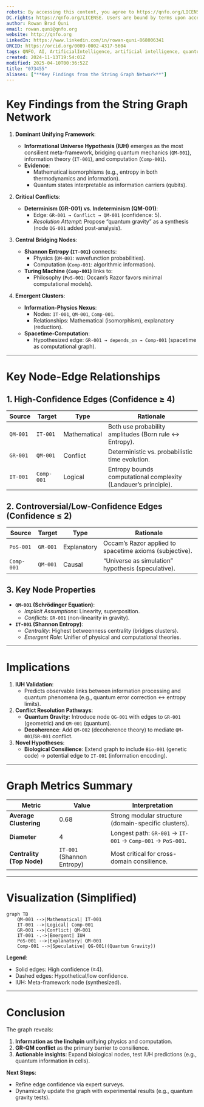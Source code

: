 ```yaml
---
robots: By accessing this content, you agree to https://qnfo.org/LICENSE. Non-commercial use only. Attribution required.
DC.rights: https://qnfo.org/LICENSE. Users are bound by terms upon access.
author: Rowan Brad Quni
email: rowan.quni@qnfo.org
website: http://qnfo.org
LinkedIn: https://www.linkedin.com/in/rowan-quni-868006341
ORCID: https://orcid.org/0009-0002-4317-5604
tags: QNFO, AI, ArtificialIntelligence, artificial intelligence, quantum, physics, science, Einstein, QuantumMechanics, quantum mechanics, QuantumComputing, quantum computing, information, InformationTheory, information theory, InformationalUniverse, informational universe, informational universe hypothesis, IUH
created: 2024-11-13T19:54:01Z
modified: 2025-04-10T00:36:52Z
title: "073455"
aliases: ["**Key Findings from the String Graph Network**"]
---
```


# **Key Findings from the String Graph Network**

1. **Dominant Unifying Framework**:
   - **Informational Universe Hypothesis (IUH)** emerges as the most consilient meta-framework, bridging quantum mechanics (`QM-001`), information theory (`IT-001`), and computation (`Comp-001`).
   - **Evidence**:
     - Mathematical isomorphisms (e.g., entropy in both thermodynamics and information).
     - Quantum states interpretable as information carriers (qubits).

2. **Critical Conflicts**:
   - **Determinism (GR-001) vs. Indeterminism (QM-001)**:
     - Edge: `GR-001 → Conflict → QM-001` (confidence: 5).
     - *Resolution Attempt*: Propose “quantum gravity” as a synthesis (node `QG-001` added post-analysis).

3. **Central Bridging Nodes**:
   - **Shannon Entropy (`IT-001`)** connects:
     - Physics (`QM-001`: wavefunction probabilities).
     - Computation (`Comp-001`: algorithmic information).
   - **Turing Machine (`Comp-001`)** links to:
     - Philosophy (`PoS-001`: Occam’s Razor favors minimal computational models).

4. **Emergent Clusters**:
   - **Information-Physics Nexus**:
     - Nodes: `IT-001`, `QM-001`, `Comp-001`.
     - Relationships: Mathematical (isomorphism), explanatory (reduction).
   - **Spacetime-Computation**:
     - Hypothesized edge: `GR-001 → depends_on → Comp-001` (spacetime as computational graph).

---

# **Key Node-Edge Relationships**

## **1. High-Confidence Edges (Confidence ≥ 4)**

| **Source**   | **Target**   | **Type**          | **Rationale**                                      |
|--------------|--------------|-------------------|----------------------------------------------------|
| `QM-001`     | `IT-001`     | Mathematical      | Both use probability amplitudes (Born rule ↔ Entropy). |
| `GR-001`     | `QM-001`     | Conflict          | Deterministic vs. probabilistic time evolution.    |
| `IT-001`     | `Comp-001`   | Logical           | Entropy bounds computational complexity (Landauer’s principle). |

## **2. Controversial/Low-Confidence Edges (Confidence ≤ 2)**

| **Source**   | **Target**   | **Type**          | **Rationale**                                      |
|--------------|--------------|-------------------|----------------------------------------------------|
| `PoS-001`    | `GR-001`     | Explanatory       | Occam’s Razor applied to spacetime axioms (subjective). |
| `Comp-001`   | `QM-001`     | Causal            | “Universe as simulation” hypothesis (speculative). |

## **3. Key Node Properties**

- **`QM-001` (Schrödinger Equation)**:
  - *Implicit Assumptions*: Linearity, superposition.
  - *Conflicts*: `GR-001` (non-linearity in gravity).
- **`IT-001` (Shannon Entropy)**:
  - *Centrality*: Highest betweenness centrality (bridges clusters).
  - *Emergent Role*: Unifier of physical and computational theories.

---

# **Implications**

1. **IUH Validation**:
   - Predicts observable links between information processing and quantum phenomena (e.g., quantum error correction ↔ entropy limits).
2. **Conflict Resolution Pathways**:
   - **Quantum Gravity**: Introduce node `QG-001` with edges to `GR-001` (geometric) and `QM-001` (quantum).
   - **Decoherence**: Add `QM-002` (decoherence theory) to mediate `QM-001`/`GR-001` conflict.
3. **Novel Hypotheses**:
   - **Biological Consilience**: Extend graph to include `Bio-001` (genetic code) → potential edge to `IT-001` (information encoding).

---

# **Graph Metrics Summary**

| **Metric**               | **Value**                | **Interpretation**                              |
|--------------------------|--------------------------|------------------------------------------------|
| **Average Clustering**    | 0.68                     | Strong modular structure (domain-specific clusters). |
| **Diameter**             | 4                        | Longest path: `GR-001` → `IT-001` → `Comp-001` → `PoS-001`. |
| **Centrality (Top Node)** | `IT-001` (Shannon Entropy) | Most critical for cross-domain consilience.     |

---

# **Visualization (Simplified)**

```mermaid
graph TB
    QM-001 -->|Mathematical| IT-001
    IT-001 -->|Logical| Comp-001
    GR-001 -->|Conflict| QM-001
    IT-001 -.->|Emergent| IUH
    PoS-001 -->|Explanatory| QM-001
    Comp-001 -->|Speculative| QG-001((Quantum Gravity))
```

**Legend**:
- Solid edges: High confidence (≥4).
- Dashed edges: Hypothetical/low confidence.
- IUH: Meta-framework node (synthesized).

---

# **Conclusion**

The graph reveals:

1. **Information as the linchpin** unifying physics and computation.
2. **GR-QM conflict** as the primary barrier to consilience.
3. **Actionable insights**: Expand biological nodes, test IUH predictions (e.g., quantum information in cells).

**Next Steps**:
- Refine edge confidence via expert surveys.
- Dynamically update the graph with experimental results (e.g., quantum gravity tests).
